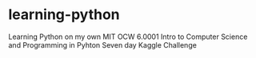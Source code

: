 # learning-python
Learning Python on my own 
MIT OCW 6.0001 Intro to Computer Science and Programming in Pyhton
Seven day Kaggle Challenge
